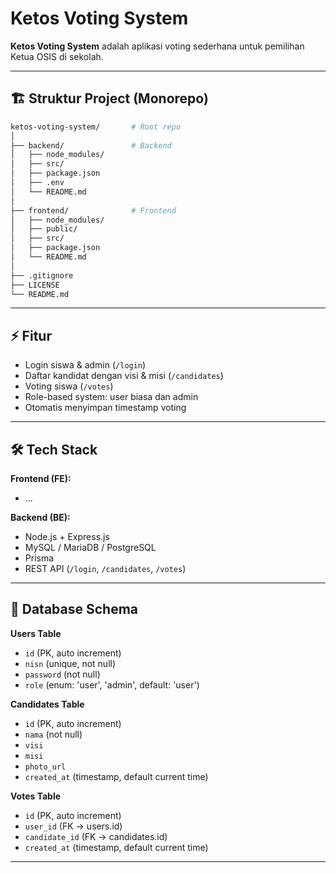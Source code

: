 # Ketos Voting System

**Ketos Voting System** adalah aplikasi voting sederhana untuk pemilihan Ketua OSIS di sekolah.  
<!-- Project ini dibuat menggunakan **Next.js** untuk frontend dan **Express.js** untuk backend, dengan database **MySQL**. -->

---

## 🏗️ Struktur Project (Monorepo)

``` bash
ketos-voting-system/       # Root repo
│
├── backend/               # Backend
│   ├── node_modules/
│   ├── src/
│   ├── package.json
│   ├── .env
│   └── README.md
│
├── frontend/              # Frontend
│   ├── node_modules/
│   ├── public/
│   ├── src/
│   ├── package.json
│   └── README.md
│
├── .gitignore
├── LICENSE
└── README.md

```


---

## ⚡ Fitur
- Login siswa & admin (`/login`)  
- Daftar kandidat dengan visi & misi (`/candidates`)  
- Voting siswa (`/votes`)  
- Role-based system: user biasa dan admin  
- Otomatis menyimpan timestamp voting  

---

## 🛠️ Tech Stack
**Frontend (FE):**  
- ...

**Backend (BE):**  
- Node.js + Express.js  
- MySQL / MariaDB / PostgreSQL
- Prisma
- REST API (`/login`, `/candidates`, `/votes`)  

---

## 🧩 Database Schema

**Users Table**
- `id` (PK, auto increment)  
- `nisn` (unique, not null)  
- `password` (not null)  
- `role` (enum: 'user', 'admin', default: 'user')  

**Candidates Table**
- `id` (PK, auto increment)  
- `nama` (not null)  
- `visi`  
- `misi`  
- `photo_url`  
- `created_at` (timestamp, default current time)  

**Votes Table**
- `id` (PK, auto increment)  
- `user_id` (FK → users.id)  
- `candidate_id` (FK → candidates.id)  
- `created_at` (timestamp, default current time)  

---
<!-- 
## 🚀 Cara Menjalankan

### Backend
1. Masuk folder backend:  
```bash
cd backend
```
2. Install dependencies:
```bash
npm install
``` -->
